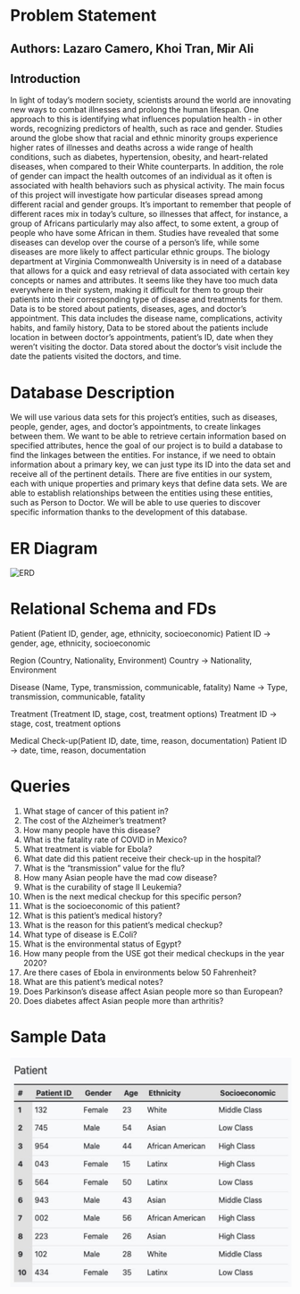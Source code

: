 # Problem Statement
## Authors: Lazaro Camero, Khoi Tran, Mir Ali

## Introduction

In light of today’s modern society, scientists around the world are innovating new ways
to combat illnesses and prolong the human lifespan. One approach to this is identifying
what influences population health - in other words, recognizing predictors of health, such
as race and gender. Studies around the globe show that racial and ethnic minority groups
experience higher rates of illnesses and deaths across a wide range of health conditions,
such as diabetes, hypertension, obesity, and heart-related diseases, when compared to their
White counterparts. In addition, the role of gender can impact the health outcomes of an
individual as it often is associated with health behaviors such as physical activity.
The main focus of this project will investigate how particular diseases spread among different racial and gender groups. It’s important to remember that people of different races mix in today’s culture, so illnesses that affect, for instance, a group of Africans particularly may also affect, to some extent, a group of people who have some African in them. Studies have revealed that some diseases can develop over the course of a person’s life, while some diseases are more likely to affect particular ethnic groups.
The biology department at Virginia Commonwealth University is in need of a database that allows for a quick and easy retrieval of data associated with certain key concepts or names and attributes. It seems like they have too much data everywhere in their system,
making it difficult for them to group their patients into their corresponding type of disease and treatments for them. Data is to be stored about patients, diseases, ages, and doctor’s appointment. This data includes the disease name, complications, activity habits, and family history, Data to be stored about the patients include location in between doctor’s appointments, patient’s ID, date when they weren’t visiting the doctor. Data stored about the doctor’s visit include the date the patients visited the doctors, and time.

# Database Description
We will use various data sets for this project’s entities, such as diseases, people, gender, ages, and doctor’s appointments, to create linkages between them. We want to be able to retrieve certain information based on specified attributes, hence the goal of our project is to build a database to find the linkages between the entities. For instance, if we need to obtain information about a primary key, we can just type its ID into the data set and receive all of the pertinent details.
There are five entities in our system, each with unique properties and primary keys that define data sets. We are able to establish relationships between the entities using these entities, such as Person to Doctor. We will be able to use queries to discover specific information thanks to the development of this database. 

# ER Diagram
![ERD](/updated_ER.drawio-1.png)

# Relational Schema and FDs

Patient (Patient ID, gender, age, ethnicity, socioeconomic)
Patient ID -> gender, age, ethnicity, socioeconomic

Region (Country, Nationality, Environment)
Country -> Nationality, Environment

Disease (Name, Type, transmission, communicable, fatality)
Name -> Type, transmission, communicable, fatality

Treatment (Treatment ID, stage, cost, treatment options)
Treatment ID -> stage, cost, treatment options

Medical Check-up(Patient ID, date, time, reason, documentation)
Patient ID -> date, time, reason, documentation

# Queries
1. What stage of cancer of this patient in?
2. The cost of the Alzheimer’s treatment?
3. How many people have this disease?
4. What is the fatality rate of COVID in Mexico?
5. What treatment is viable for Ebola?
6. What date did this patient receive their check-up in the hospital?
7. What is the “transmission” value for the flu?
8. How many Asian people have the mad cow disease?
9. What is the curability of stage II Leukemia?
10. When is the next medical checkup for this specific person?
11. What is the socioeconomic of this patient?
12. What is this patient’s medical history?
13. What is the reason for this patient’s medical checkup?
14. What type of disease is E.Coli?
15. What is the environmental status of Egypt?
16. How many people from the USE got their medical checkups in the year 2020?
17. Are there cases of Ebola in environments below 50 Fahrenheit?
18. What are this patient’s medical notes?
19. Does Parkinson’s disease affect Asian people more so than European?
20. Does diabetes affect Asian people more than arthritis?

# Sample Data
![Patient](./Patient.jpg)
